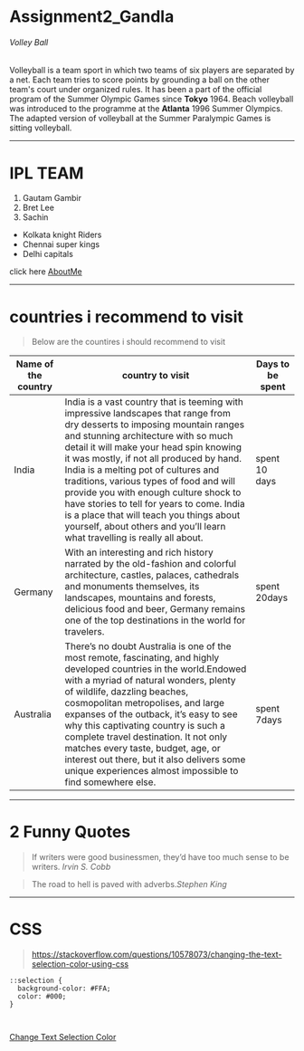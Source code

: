 # Assignment2_Gandla
###### Volley Ball
Volleyball is a team sport in which two teams of six players are separated by a net. Each team tries to score points by grounding a ball on the other team's court under organized rules. It has been a part of the official program of the Summer Olympic Games since **Tokyo** 1964. Beach volleyball was introduced to the programme at the **Atlanta** 1996 Summer Olympics. The adapted version of volleyball at the Summer Paralympic Games is sitting volleyball.

---
# IPL TEAM

  1. Gautam Gambir
  2. Bret Lee
  3. Sachin 

- Kolkata knight Riders
- Chennai super kings
- Delhi capitals

click here [AboutMe](AboutMe.md)

------
# countries i recommend to visit

> Below are the countires i should recommend to visit 

|Name of the country|country to visit|Days to be spent|
|-------------------|----------------|----------------|
|India|India is a vast country that is teeming with impressive landscapes that range from dry desserts to imposing mountain ranges and stunning architecture with so much detail it will make your head spin knowing it was mostly, if not all produced by hand. India is a melting pot of cultures and traditions, various types of food and will provide you with enough culture shock to have stories to tell for years to come. India is a place that will teach you things about yourself, about others and you’ll learn what travelling is really all about.|spent 10 days|
|Germany|With an interesting and rich history narrated by the old-fashion and colorful architecture, castles, palaces, cathedrals and monuments themselves, its landscapes, mountains and forests, delicious food and beer, Germany remains one of the top destinations in the world for travelers.|spent 20days|
|Australia|There’s no doubt Australia is one of the most remote, fascinating, and highly developed countries in the world.Endowed with a myriad of natural wonders, plenty of wildlife, dazzling beaches, cosmopolitan metropolises, and large expanses of the outback, it’s easy to see why this captivating country is such a complete travel destination. It not only matches every taste, budget, age, or interest out there, but it also delivers some unique experiences almost impossible to find somewhere else.|spent 7days|


-----
# 2 Funny Quotes
> If writers were good businessmen, they’d have too much sense to be writers. _Irvin S. Cobb_

> The road to hell is paved with adverbs._Stephen King_

---

# CSS

> https://stackoverflow.com/questions/10578073/changing-the-text-selection-color-using-css

```
::selection {
  background-color: #FFA;
  color: #000;
}



```

[Change Text Selection Color](https://css-tricks.com/snippets/css/change-text-selection-color/)

